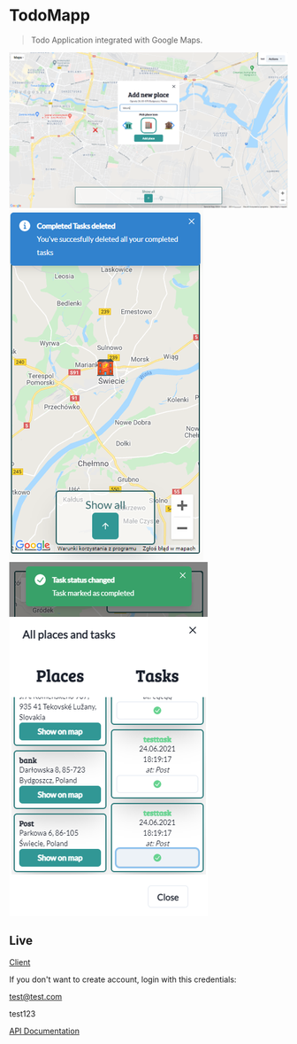 # TodoMapp

> Todo Application integrated with Google Maps.

![](1.PNG)
![](2.PNG)
![](3.PNG)

## Live

[Client](https://practical-almeida-47be78.netlify.app/)

If you don't want to create account, login with this credentials:

test@test.com

test123


[API Documentation](https://documenter.getpostman.com/view/13930534/Tzedf3iQ)

